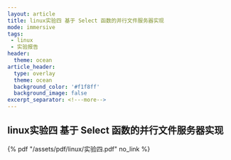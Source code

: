 ```yaml
---
layout: article
title: linux实验四 基于 Select 函数的并行文件服务器实现
mode: immersive
tags:
 - linux
 - 实验报告
header:
  theme: ocean
article_header:
  type: overlay
  theme: ocean
  background_color: '#f1f8ff'
  background_image: false
excerpt_separator: <!---more-->
---
```

## linux实验四 基于 Select 函数的并行文件服务器实现

<!---more-->
 {% pdf "/assets/pdf/linux/实验四.pdf" no_link %}